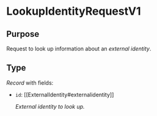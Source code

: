 # LookupIdentityRequestV1

## Purpose

<!-- ANCHOR: purpose -->
Request to look up information about an  *external identity*.
<!-- ANCHOR_END: purpose -->

## Type

<!-- ANCHOR: type -->
<div class="type">

*Record* with fields:

- `id`: [[ExternalIdentity#externalidentity]]

  *External identity to look up.*

</div>
<!-- ANCHOR_END: type -->
